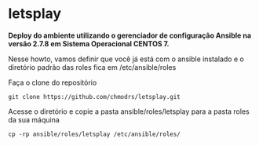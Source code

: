 # letsplay

**Deploy do ambiente utilizando o gerenciador de configuração Ansible na versão 2.7.8 em Sistema Operacional CENTOS 7.**

Nesse howto, vamos definir que você já está com o ansible instalado e o diretório padrão das roles fica em /etc/ansible/roles

Faça o clone do repositório

```
git clone https://github.com/chmodrs/letsplay.git
```

Acesse o diretório e copie a pasta ansible/roles/letsplay para a pasta roles da sua máquina

```
cp -rp ansible/roles/letsplay /etc/ansible/roles/
```





